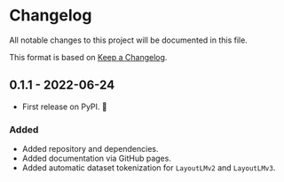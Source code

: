 # Changelog

All notable changes to this project will be documented in this file.

This format is based on [Keep a Changelog](http://keepachangelog.com/en/1.0.0/).

## 0.1.1 - 2022-06-24

* First release on PyPI. 🎉

### Added

* Added repository and dependencies.
* Added documentation via GitHub pages.
* Added automatic dataset tokenization for `LayoutLMv2` and `LayoutLMv3`.
